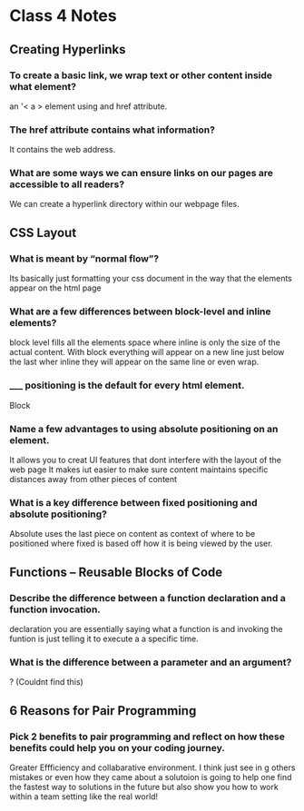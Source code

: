 # Class 4 Notes

## Creating Hyperlinks

### To create a basic link, we wrap text or other content inside what element?

an '< a > element using and href attribute.

### The href attribute contains what information?

It contains the web address.

### What are some ways we can ensure links on our pages are accessible to all readers?

We can create a hyperlink directory within our webpage files.

## CSS Layout

### What is meant by “normal flow”?

Its basically just formatting your css document in the way that the elements appear on the html page

### What are a few differences between block-level and inline elements?

block level fills all the elements space where inline is only the size of the actual content. With block everything will appear on a new line just below the last wher inline they will appear on the same line or even wrap.

### ___ positioning is the default for every html element.

Block

### Name a few advantages to using absolute positioning on an element.

It allows you to creat UI features that dont interfere with the layout of the web page
It makes iut easier to make sure content maintains specific distances away from other pieces of content

### What is a key difference between fixed positioning and absolute positioning?

Absolute uses the last piece on content as context of where to be positioned where fixed is based off how it is being viewed by the user.

## Functions – Reusable Blocks of Code

### Describe the difference between a function declaration and a function invocation.

declaration you are essentially saying what a function is and invoking the funtion is just telling it to execute a a specific time.

### What is the difference between a parameter and an argument?

? (Couldnt find this)

## 6 Reasons for Pair Programming



### Pick 2 benefits to pair programming and reflect on how these benefits could help you on your coding journey.

Greater Effficiency and collabarative environment. I think just see in g others mistakes or even how they came about a solutoion is going to help one find the fastest way to solutions in the future but also show you how to work within a team setting like the real world!
